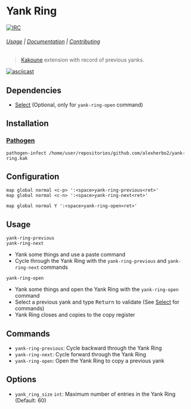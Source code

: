 # Yank Ring

[![IRC][IRC Badge]][IRC]

###### [Usage](#usage) | [Documentation](#commands) | [Contributing](CONTRIBUTING)

> [Kakoune] extension with record of previous yanks.

[![asciicast](https://asciinema.org/a/219306.svg)](https://asciinema.org/a/219306)

## Dependencies

- [Select] (Optional, only for `yank-ring-open` command)

## Installation

### [Pathogen]

``` kak
pathogen-infect /home/user/repositories/github.com/alexherbo2/yank-ring.kak
```

## Configuration

``` kak
map global normal <c-p> ':<space>yank-ring-previous<ret>'
map global normal <c-n> ':<space>yank-ring-next<ret>'
```

``` kak
map global normal Y ':<space>yank-ring-open<ret>'
```

## Usage

```
yank-ring-previous
yank-ring-next
```

- Yank some things and use a paste command
- Cycle through the Yank Ring with the `yank-ring-previous` and `yank-ring-next` commands

```
yank-ring-open
```

- Yank some things and open the Yank Ring with the `yank-ring-open` command
- Select a previous yank and type <kbd>Return</kbd> to validate (See [Select] for commands)
- Yank Ring closes and copies to the copy register

## Commands

- `yank-ring-previous`: Cycle backward through the Yank Ring
- `yank-ring-next`: Cycle forward through the Yank Ring
- `yank-ring-open`: Open the Yank Ring to copy a previous yank

## Options

- `yank_ring_size` `int`: Maximum number of entries in the Yank Ring (Default: 60)

[Kakoune]: http://kakoune.org
[IRC]: https://webchat.freenode.net?channels=kakoune
[IRC Badge]: https://img.shields.io/badge/IRC-%23kakoune-blue.svg
[Pathogen]: https://github.com/alexherbo2/pathogen.kak
[Select]: https://github.com/alexherbo2/select.kak
